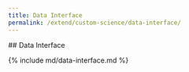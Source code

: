 ```yaml
---
title: Data Interface
permalink: /extend/custom-science/data-interface/
---
```


## Data Interface

{% include md/data-interface.md %}
